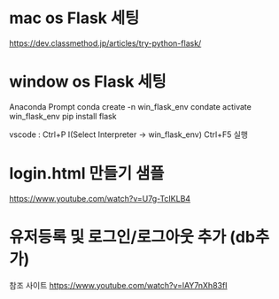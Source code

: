 # mac os Flask 세팅
https://dev.classmethod.jp/articles/try-python-flask/

# window os Flask 세팅
Anaconda Prompt
conda create -n win_flask_env
condate activate win_flask_env
pip install flask

vscode : Ctrl+P I(Select Interpreter -> win_flask_env)
Ctrl+F5 실행

# login.html 만들기 샘플 
https://www.youtube.com/watch?v=U7g-TcIKLB4

# 유저등록 및 로그인/로그아웃 추가 (db추가)
참조 사이트
https://www.youtube.com/watch?v=lAY7nXh83fI
